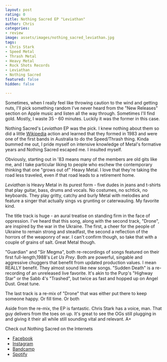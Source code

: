 ```yaml
---
layout: post
rating: 0
title: Nothing Sacred EP "Leviathan"
author: Chris
categories:
- review
image: assets/images/nothing_sacred_leviathan.jpg
tags:
- Chris Stark
- Speed Metal
- Thrash Metal
- Heavy Metal
- Rock Shots Records
- Leviathan
- Nothing Sacred
featured: false
hidden: false

---
```

Sometimes, when I really feel like throwing caution to the wind and getting nuts, I'll pick something random I've never heard from the "New Releases" section on Apple music and listen all the way through.  Sometimes I'll find gold. Mostly, I waste 35 - 60 minutes. Luckily it was the former in this case. 

Nothing Sacred's _Leviathan_ EP was the pick.  I knew nothing about them so did a little [Wikipedia](https://en.wikipedia.org/wiki/Nothing_Sacred_(band)) action and learned that they formed in 1983 and were one of the first bands in Australia to do the Speed/Thrash thing.   Kinda bummed me out, I pride myself on intensive knowledge of Metal's formative years and Nothing Sacred escaped me.  I insulted myself. 

Obviously, starting out in '83 means many of the members are old gits like me, and I take particular liking to people who eschew the contemporary thinking that one "grows out of" Heavy Metal.  I love that they're taking the road less traveled, even if that road leads to a retirement home. 

_Leviathan_ is Heavy Metal in its purest form -  five dudes in jeans and t-shirts that play guitar, bass, drums and vocals. No costumes, no schtick, no keyboards.  They play gritty, catchy and burly Metal with melodies and feature a singer that actually sings vs grunting or caterwauling.  My favorite kind.  

The title track is huge - an aural treatise on standing firm in the face of oppression. I've heard that this song, along with the second track, "Drone", are inspired by the war in the Ukraine. The first, a cheer for the people of Ukraine to remain strong and steadfast, the second a reflection of the horrors of the weaponry  of war.  I can't confirm though, so take that with a couple of grains of salt.  Great Metal though. 

"Guardian" and "Sir Megma", both re-recordings of songs featured on their first full-length,1988's _Let Us Prey_. Both are powerful, singable and aggressive chuggers that benefit from updated production values. I mean REALLY benefit.  They almost sound like new songs.  "Sudden Death" is a re-recording of an unreleased live favorite.  It's akin to the Purp's "Highway Star" or the Sabb 4's "Trashed", but twice as fast and hopped up on Angel Dust.  Great tune.   
  
The last track is a re-mix of "Drone" that was either put there to keep someone happy. Or fill time. Or both

Aside from the re-mix, the EP is fantastic.  Chris Stark has a voice, man.  That guy delivers from the toes on up.  It's great to see the OGs still plugging in and giving it their all while still sounding vital and relevant.  A+

Check out Nothing Sacred on the Internets

* [Facebook](https://www.facebook.com/NothingSacredMetal)
* [Instagram](https://www.instagram.com/nothingsacredaustralia/)
* [Bandcamp](https://nothingsacredau.bandcamp.com/releases)
*  [Spotify](https://open.spotify.com/artist/68L540i5tc7wLsj4cz2NrI)
